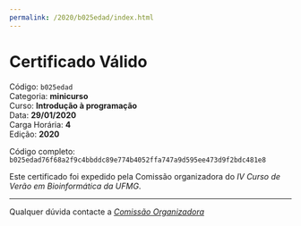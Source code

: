```yaml
---
permalink: /2020/b025edad/index.html
---
```


# Certificado Válido

Código: `b025edad`<br>
Categoria: **minicurso**<br>
Curso: **Introdução à programação**<br>
Data: **29/01/2020**<br>
Carga Horária: **4**<br>
Edição: **2020**<br>


Código completo: `b025edad76f68a2f9c4bbddc89e774b4052ffa747a9d595ee473d9f2bdc481e8`


Este certificado foi expedido pela Comissão organizadora do *IV Curso de Verão em Bioinformática da UFMG*.

----

Qualquer dúvida contacte a [_Comissão Organizadora_](<mailto:cursobioinfoufmg@gmail.com$subject=[Certificados]>)

